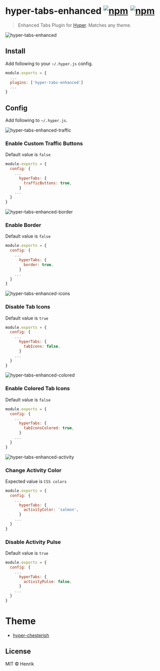 # hyper-tabs-enhanced [![npm](https://img.shields.io/npm/v/hyper-tabs-enhanced.svg?maxAge=86400?style=flat-square)](https://www.npmjs.com/package/hyper-tabs-enhanced) [![npm](https://img.shields.io/npm/dm/hyper-tabs-enhanced.svg?maxAge=86400?style=flat-square)](https://www.npmjs.com/package/hyper-tabs-enhanced)

> Enhanced Tabs Plugin for [Hyper](https://hyper.is). Matches any theme.

![hyper-tabs-enhanced](https://cloud.githubusercontent.com/assets/1430576/22143133/35d9a170-def9-11e6-8d0f-047fb1c64e97.png)


## Install

Add following to your `~/.hyper.js` config.

```javascript
module.exports = {
  ...
  plugins: ['hyper-tabs-enhanced']
  ...
}
```


## Config

Add following to `~/.hyper.js`.

![hyper-tabs-enhanced-traffic](https://cloud.githubusercontent.com/assets/1430576/22143132/3578212a-def9-11e6-9e97-6d635bb89db8.png)
### Enable Custom Traffic Buttons
Default value is `false`

```javascript
module.exports = {
  config: {
    ...
      hyperTabs: {
        trafficButtons: true,
      }
    ...
  }
}
```

![hyper-tabs-enhanced-border](https://cloud.githubusercontent.com/assets/1430576/22143129/3508e06c-def9-11e6-973d-065a8e9b35f8.png)
### Enable Border
Default value is `false`

```javascript
module.exports = {
  config: {
    ...
      hyperTabs: {
        border: true,
      }
    ...
  }
}
```

![hyper-tabs-enhanced-icons](https://cloud.githubusercontent.com/assets/1430576/22143130/3511b6e2-def9-11e6-90cc-b68425f71557.png)
### Disable Tab Icons
Default value is `true`

```javascript
module.exports = {
  config: {
    ...
      hyperTabs: {
        tabIcons: false,
      }
    ...
  }
}
```

![hyper-tabs-enhanced-colored](https://cloud.githubusercontent.com/assets/1430576/22143128/35056cac-def9-11e6-8385-4fb572c5b08b.png)
### Enable Colored Tab Icons
Default value is `false`

```javascript
module.exports = {
  config: {
    ...
      hyperTabs: {
        tabIconsColored: true,
      }
    ...
  }
}
```

![hyper-tabs-enhanced-activity](https://cloud.githubusercontent.com/assets/1430576/22143131/353d4f5a-def9-11e6-8b7b-6aa262b2c53b.png)
### Change Activity Color
Expected value is `CSS colors`

```javascript
module.exports = {
  config: {
    ...
      hyperTabs: {
        activityColor: 'salmon',
      }
    ...
  }
}
```

### Disable Activity Pulse
Default value is `true`

```javascript
module.exports = {
  config: {
    ...
      hyperTabs: {
        activityPulse: false,
      }
    ...
  }
}
```

# Theme
* [hyper-chesterish](https://github.com/henrikdahl/hyper-chesterish)


## License

MIT © Henrik

